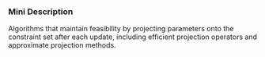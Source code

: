 ### Mini Description

Algorithms that maintain feasibility by projecting parameters onto the constraint set after each update, including efficient projection operators and approximate projection methods.
